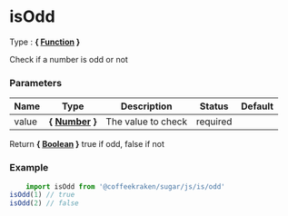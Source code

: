 # isOdd

<!-- @namespace: sugar.js.is.isOdd -->

Type : **{ [Function](https://developer.mozilla.org/fr/docs/Web/JavaScript/Reference/Objets_globaux/Function) }**


Check if a number is odd or not



### Parameters
Name  |  Type  |  Description  |  Status  |  Default
------------  |  ------------  |  ------------  |  ------------  |  ------------
value  |  **{ [Number](https://developer.mozilla.org/fr/docs/Web/JavaScript/Reference/Objets_globaux/Number) }**  |  The value to check  |  required  |

Return **{ [Boolean](https://developer.mozilla.org/fr/docs/Web/JavaScript/Reference/Objets_globaux/Boolean) }** true if odd, false if not

### Example
```js
	import isOdd from '@coffeekraken/sugar/js/is/odd'
isOdd(1) // true
isOdd(2) // false
```